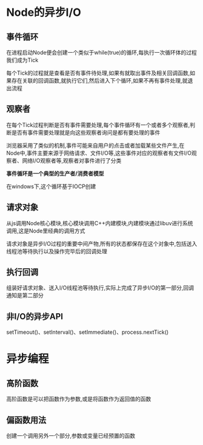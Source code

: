 # Node的异步I/O

## 事件循环

在进程启动Node便会创建一个类似于while(true)的循环,每执行一次循环体的过程我们成为Tick

每个Tick的过程就是查看是否有事件待处理,如果有就取出事件及相关回调函数,如果存在关联的回调函数,就执行它们,然后进入下个循环,如果不再有事件处理,就退出流程

## 观察者

在每个Tick过程判断是否有事件需要处理,每个事件循环有一个或者多个观察者,判断是否有事件需要处理就是向这些观察者询问是都有要处理的事件

浏览器采用了类似的机制,事件可能来自用户的点击或者加载某些文件产生,在Node中,事件主要来源于网络请求、文件I/O等,这些事件对应的观察者有文件I/O观察者、网络I/O观察者等,观察者对事件进行了分类

**事件循环是一个典型的生产者/消费者模型**

在windows下,这个循环基于IOCP创建

## 请求对象

从js调用Node核心模块,核心模块调用C++内建模块,内建模块通过libuv进行系统调用,这是Node里经典的调用方式

请求对象是异步I/O过程的重要中间产物,所有的状态都保存在这个对象中,包括送入线程池等待执行以及操作完毕后的回调处理

## 执行回调

组装好请求对象、送入I/O线程池等待执行,实际上完成了异步I/O的第一部分,回调通知是第二部分

## 非I/O的异步API

setTimeout()、setInterval()、setImmediate()、process.nextTick()

# 异步编程

## 高阶函数

高阶函数是可以把函数作为参数,或是将函数作为返回值的函数 

## 偏函数用法

创建一个调用另外一个部分,参数或变量已经预置的函数










